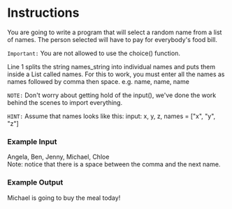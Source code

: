 # Instructions

You are going to write a program that will select a random name from a list of names. The person selected will have to pay for everybody's food bill.

`Important:` You are not allowed to use the choice() function.

Line 1 splits the string names_string into individual names and puts them inside a List called names. For this to work, you must enter all the names as names followed by comma then space. e.g. name, name, name

`NOTE:` Don't worry about getting hold of the input(), we've done the work behind the scenes to import everything.

`HINT:` Assume that names looks like this: input: x, y, z, names = ["x", "y", "z"]

### Example Input
Angela, Ben, Jenny, Michael, Chloe\
Note: notice that there is a space between the comma and the next name.

### Example Output
Michael is going to buy the meal today!